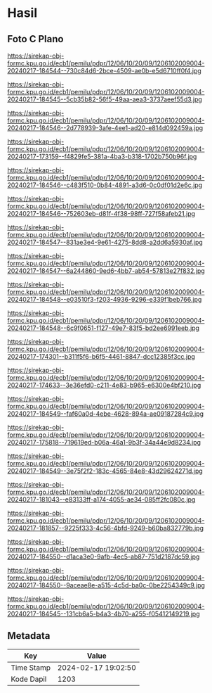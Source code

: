 # Hasil

## Foto C Plano

https://sirekap-obj-formc.kpu.go.id/ecb1/pemilu/pdpr/12/06/10/20/09/1206102009004-20240217-184544--730c84d6-2bce-4509-ae0b-e5d6710ff0f4.jpg

https://sirekap-obj-formc.kpu.go.id/ecb1/pemilu/pdpr/12/06/10/20/09/1206102009004-20240217-184545--5cb35b82-56f5-49aa-aea3-3737aeef55d3.jpg

https://sirekap-obj-formc.kpu.go.id/ecb1/pemilu/pdpr/12/06/10/20/09/1206102009004-20240217-184546--2d778939-3afe-4ee1-ad20-e814d092459a.jpg

https://sirekap-obj-formc.kpu.go.id/ecb1/pemilu/pdpr/12/06/10/20/09/1206102009004-20240217-173159--f4829fe5-381a-4ba3-b318-1702b750b96f.jpg

https://sirekap-obj-formc.kpu.go.id/ecb1/pemilu/pdpr/12/06/10/20/09/1206102009004-20240217-184546--c483f510-0b84-4891-a3d6-0c0df01d2e6c.jpg

https://sirekap-obj-formc.kpu.go.id/ecb1/pemilu/pdpr/12/06/10/20/09/1206102009004-20240217-184546--752603eb-d81f-4f38-98ff-727f58afeb21.jpg

https://sirekap-obj-formc.kpu.go.id/ecb1/pemilu/pdpr/12/06/10/20/09/1206102009004-20240217-184547--831ae3e4-9e61-4275-8dd8-a2dd6a5930af.jpg

https://sirekap-obj-formc.kpu.go.id/ecb1/pemilu/pdpr/12/06/10/20/09/1206102009004-20240217-184547--6a244860-9ed6-4bb7-ab54-57813e27f832.jpg

https://sirekap-obj-formc.kpu.go.id/ecb1/pemilu/pdpr/12/06/10/20/09/1206102009004-20240217-184548--e03510f3-f203-4936-9296-e339f1beb766.jpg

https://sirekap-obj-formc.kpu.go.id/ecb1/pemilu/pdpr/12/06/10/20/09/1206102009004-20240217-184548--6c9f0651-f127-49e7-83f5-bd2ee6991eeb.jpg

https://sirekap-obj-formc.kpu.go.id/ecb1/pemilu/pdpr/12/06/10/20/09/1206102009004-20240217-174301--b311f5f6-b6f5-4461-8847-dcc12385f3cc.jpg

https://sirekap-obj-formc.kpu.go.id/ecb1/pemilu/pdpr/12/06/10/20/09/1206102009004-20240217-174633--3e36efd0-c211-4e83-b965-e6300e4bf210.jpg

https://sirekap-obj-formc.kpu.go.id/ecb1/pemilu/pdpr/12/06/10/20/09/1206102009004-20240217-184549--faf60a0d-4ebe-4628-894a-ae09187284c9.jpg

https://sirekap-obj-formc.kpu.go.id/ecb1/pemilu/pdpr/12/06/10/20/09/1206102009004-20240217-175818--719619ed-b06a-46a1-9b3f-34a44e9d8234.jpg

https://sirekap-obj-formc.kpu.go.id/ecb1/pemilu/pdpr/12/06/10/20/09/1206102009004-20240217-184549--3e75f2f2-183c-4565-84e8-43d29624271d.jpg

https://sirekap-obj-formc.kpu.go.id/ecb1/pemilu/pdpr/12/06/10/20/09/1206102009004-20240217-181043--e83133ff-a174-4055-ae34-085ff2fc080c.jpg

https://sirekap-obj-formc.kpu.go.id/ecb1/pemilu/pdpr/12/06/10/20/09/1206102009004-20240217-181857--9225f333-4c56-4bfd-9249-b60ba832779b.jpg

https://sirekap-obj-formc.kpu.go.id/ecb1/pemilu/pdpr/12/06/10/20/09/1206102009004-20240217-184550--d1aca3e0-9afb-4ec5-ab87-751d2187dc59.jpg

https://sirekap-obj-formc.kpu.go.id/ecb1/pemilu/pdpr/12/06/10/20/09/1206102009004-20240217-184550--9aceae8e-a515-4c5d-ba0c-0be2254349c9.jpg

https://sirekap-obj-formc.kpu.go.id/ecb1/pemilu/pdpr/12/06/10/20/09/1206102009004-20240217-184545--131cb6a5-b4a3-4b70-a255-f05412149219.jpg


## Metadata

| Key        | Value               |
| ---------- | ------------------- |
| Time Stamp | 2024-02-17 19:02:50 |
| Kode Dapil | 1203                |



